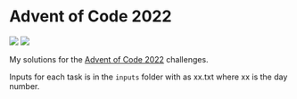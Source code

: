 # Advent of Code 2022

![](https://img.shields.io/badge/Stars%20-41_⭐-blue)
![](https://img.shields.io/badge/Lines_of_Code-892-blue)

My solutions for the [Advent of Code 2022](https://adventofcode.com/2022) challenges.

Inputs for each task is in the `inputs` folder with as xx.txt where xx is the day number.